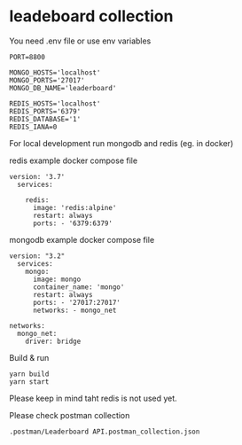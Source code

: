 # leadeboard collection

You need .env file or use env variables
```
PORT=8800

MONGO_HOSTS='localhost'
MONGO_PORTS='27017'
MONGO_DB_NAME='leaderboard'

REDIS_HOSTS='localhost'
REDIS_PORTS='6379'
REDIS_DATABASE='1'
REDIS_IANA=0
```

For local development run mongodb and redis (eg. in docker)

redis example docker compose file
```
version: '3.7'
  services:

    redis:
      image: 'redis:alpine'
      restart: always
      ports: - '6379:6379'

```

mongodb example docker compose file
```
version: "3.2"
  services:
    mongo:
      image: mongo
      container_name: 'mongo'
      restart: always
      ports: - '27017:27017'
      networks: - mongo_net

networks:
  mongo_net:
    driver: bridge

```

Build & run

```
yarn build
yarn start
```

Please keep in mind taht redis is not used yet.

Please check postman collection
```
.postman/Leaderboard API.postman_collection.json
```